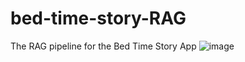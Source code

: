 # bed-time-story-RAG
The RAG pipeline for the Bed Time Story App
![image](https://github.com/user-attachments/assets/09ef58b2-01b2-41da-b63c-b0985432355e)
